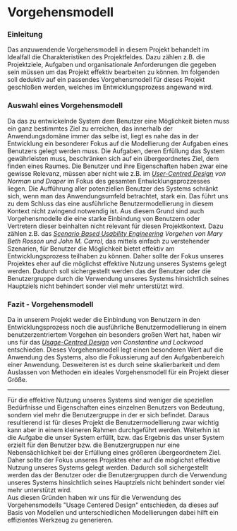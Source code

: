 # Vorgehensmodell
### Einleitung
Das anzuwendende Vorgehensmodell in diesem Projekt behandelt im Idealfall die Charakteristiken des Projektfeldes. Dazu zählen z.B. die Projektziele, Aufgaben und organisationale Anforderungen die gegeben sein müssen um das Projekt effektiv bearbeiten zu können. Im folgenden soll deduktiv auf ein passendes Vorgehensmodell für dieses Projekt geschloßen werden, welches im Entwicklungsprozess angewand wird.

### Auswahl eines Vorgehensmodell
Da das zu entwickelnde System dem Benutzer eine Möglichkeit bieten muss ein ganz bestimmtes Ziel zu erreichen, das innerhalb der Anwendungsdomäne immer das selbe ist, liegt es nahe das in der Entwicklung ein besonderer Fokus auf die Modellierung der Aufgaben eines Benutzers gelegt werden muss. Die Aufgaben, deren Erfüllung das System gewährleisten muss, beschränken sich auf ein übergeordnetes Ziel, dem finden eines Raumes. Die Benutzer und ihre Eigenschaften haben zwar eine gewisse Relevanz, müssen aber nicht wie z.B. im *[User-Centred Design]() von Norman und Draper* im Fokus des gesamten Entwicklungsprozzesses liegen. Die Aufführung aller potenziellen Benutzer des Systems schränkt sich, wenn man das Anwendungsumfeld betrachtet, stark ein. Das führt uns zu dem Schluss das eine ausführliche Benutzermodellierung in diesem Kontext nicht zwingend notwendig ist. Aus diesem Grund sind auch Vorgehensmodelle die eine starke Einbindung von Benutzern oder Vertretern dieser beinhalten nicht relevant für diesen Projektkontext. Dazu zählen z.B. das *[Scenario Based Usability Engineering]() Vorgehen von Mary Beth Rosson und John M. Carrol*, das mittels einfach zu verstehender Szenarien, für Benutzer die Möglichkeit bietet effektiv am Entwicklungsprozess teilhaben zu können. Daher sollte der Fokus unseres Projektes eher auf die möglichst effektive Nutzung unseres Systems gelegt werden. Dadurch soll sichergestellt werden das
der Benutzer oder die Benutzergruppe durch die Verwendung unseres Systems hinsichtlich seines Hauptziels nicht behindert sonder viel mehr unterstützt wird.

### Fazit - Vorgehensmodell
Da in unserem Projekt weder die Einbindung von Benutzern in den Entwicklungsprozess noch die ausführliche Benutzermodellierung in einem benutzerzentriertem Vorgehen ein besonders großen Wert hat, haben wir uns für das *[Usage-Centred Design]() von Constantine und Lockwood* entschieden. Dieses Vorgehensmodell legt einen besonderen Wert auf die Anwendung des Systems, also die Fokussierung auf den Aufgabenbereich einer Anwendung. Desweiteren ist es durch seine skalierbarkeit und dem Auslassen von Methoden ein ideales Vorgehensmodell für ein Projekt dieser Größe.

---
Für die effektive Nutzung unseres Systems sind weniger die speziellen
Bedürfnisse und Eigenschaften eines einzelnen Benutzers von Bedeutung, sondern
viel mehr die Benutzergruppe in der er sich befindet. Daraus resultierend ist
für dieses Projekt die Benutzermodellierung zwar wichtig kann aber in einem
kleineren Rahmen durchgeführt werden.
Weiterhin ist die Aufgabe die unser System erfüllt, bzw. das Ergebnis das unser
System erzielt für den Benutzer bzw. die Benutzergruppen nur eine
Nebensächlichkeit bei der Erfüllung eines größeren übergeordnetem Ziel.
Daher sollte der Fokus unseres Projektes eher auf die möglichst effektive
Nutzung unseres Systems gelegt werden. Dadurch soll sichergestellt werden das
der Benutzer oder die Benutzergruppen durch die Verwendung unseres Systems
hinsichtlich seines Hauptziels nicht behindert sonder viel mehr unterstützt wird.  
Aus diesen Gründen haben wir uns für die Verwendung des Vorgehensmodells
"Usage Centered Design" entschieden, da dieses auf Basis von Modellen und
unterschiedlichen Modellierungen dabei hilft ein effizientes Werkzeug zu
generieren.
